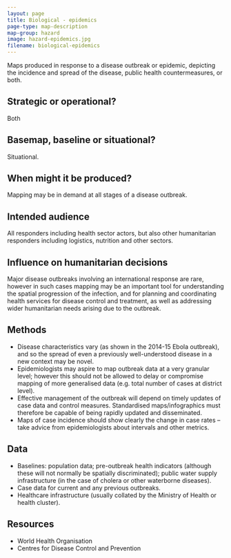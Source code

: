```yaml
---
layout: page
title: Biological - epidemics
page-type: map-description
map-group: hazard
image: hazard-epidemics.jpg
filename: biological-epidemics
---
```


Maps produced in response to a disease outbreak or epidemic, depicting the incidence and spread of the disease, public health countermeasures, or both.

## Strategic or operational?

Both

## Basemap, baseline or situational?

Situational.

## When might it be produced?

Mapping may be in demand at all stages of a disease outbreak.

## Intended audience

All responders including health sector actors, but also other humanitarian responders including logistics, nutrition and other sectors.

## Influence on humanitarian decisions

Major disease outbreaks involving an international response are rare, however in such cases mapping may be an important tool for understanding the spatial progression of the infection, and for planning and coordinating health services for disease control and treatment, as well as addressing wider humanitarian needs arising due to the outbreak.

## Methods

* Disease characteristics vary \(as shown in the 2014-15 Ebola outbreak\), and so the spread of even a previously well-understood disease in a new context may be novel.
* Epidemiologists may aspire to map outbreak data at a very granular level; however this should not be allowed to delay or compromise mapping of more generalised data \(e.g. total number of cases at district level\).
* Effective management of the outbreak will depend on timely updates of case data and control measures. Standardised maps/infographics must therefore be capable of being rapidly updated and disseminated.
* Maps of case incidence should show clearly the change in case rates – take advice from epidemiologists about intervals and other metrics.

## Data

* Baselines: population data; pre-outbreak health indicators \(although these will not normally be spatially discriminated\); public water supply infrastructure \(in the case of cholera or other waterborne diseases\).
* Case data for current and any previous outbreaks.
* Healthcare infrastructure \(usually collated by the Ministry of Health or health cluster\).

## Resources

* World Health Organisation
* Centres for Disease Control and Prevention

